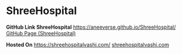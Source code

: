 # ShreeHospital

**GitHub Link ShreeHospital**
https://aneeverse.github.io/ShreeHospital/
[GitHub Page (ShreeHospital)]([url](https://aneeverse.github.io/ShreeHospital/))

**Hosted On** 
https://shreehospitalvashi.com/
[shreehospitalvashi.com]([url](https://shreehospitalvashi.com/)https://shreehospitalvashi.com/)
